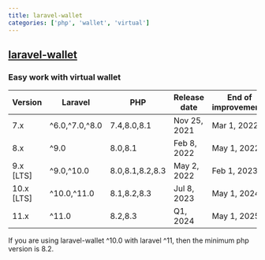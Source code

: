 ```yaml
---
title: laravel-wallet
categories: ['php', 'wallet', 'virtual']
---
```

## [laravel-wallet](https://github.com/bavix/laravel-wallet)

### Easy work with virtual wallet


| Version    | Laravel        | PHP             | Release date | End of improvements | End of support |
|------------|----------------|-----------------|--------------|---------------------|----------------|
| 7.x        | ^6.0,^7.0,^8.0 | 7.4,8.0,8.1     | Nov 25, 2021 | Mar 1, 2022         | Sep 6, 2022    |
| 8.x        | ^9.0           | 8.0,8.1         | Feb 8, 2022  | May 1, 2022         | Jun 1, 2022    |
| 9.x [LTS]  | ^9.0,^10.0     | 8.0,8.1,8.2,8.3 | May 2, 2022  | Feb 1, 2023         | Feb 6, 2024    |
| 10.x [LTS] | ^10.0,^11.0    | 8.1,8.2,8.3     | Jul 8, 2023  | May 1, 2024         | Feb 4, 2025    |
| 11.x       | ^11.0          | 8.2,8.3         | Q1, 2024     | May 1, 2025         | Sep 6, 2025    |

If you are using laravel-wallet ^10.0 with laravel ^11, then the minimum php version is 8.2.

